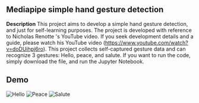 ## Mediapipe simple hand gesture detection

**Description**
This project aims to develop a simple hand gesture detection, and just for self-learning purposes.
The project is developed with reference to Nicholas Renotte 's YouTube video. If you seek development details and a guide, please watch his YouTube video (https://www.youtube.com/watch?v=doDUihpj6ro).
This project collects self-captured gesture data and can recognize 3 gestures: Hello, peace, and salute.
If you want to run the code, simply download the file, and run the Jupyter Notebook. 

## Demo
![Hello](https://github.com/AndrewWong1209/Mediapipe-gestureDetector/assets/79183144/442a0881-99c3-44bc-a4ca-7f650692b263)
![Peace](https://github.com/AndrewWong1209/Mediapipe-gestureDetector/assets/79183144/e43d0461-4558-4f7f-a7c1-91e67c4080eb)
![Salute](https://github.com/AndrewWong1209/Mediapipe-gestureDetector/assets/79183144/a0362a2f-5b4e-4b62-a1ff-ead187d8bce0)
